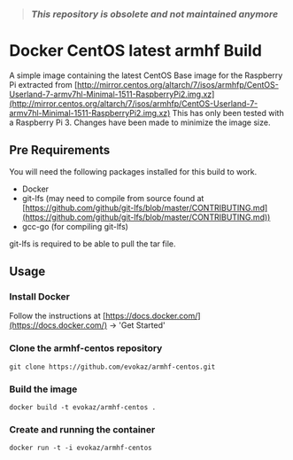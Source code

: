 > ### ***This repository is obsolete and not maintained anymore***

# Docker CentOS latest armhf Build

A simple image containing the latest CentOS Base image for the Raspberry Pi extracted from [http://mirror.centos.org/altarch/7/isos/armhfp/CentOS-Userland-7-armv7hl-Minimal-1511-RaspberryPi2.img.xz](http://mirror.centos.org/altarch/7/isos/armhfp/CentOS-Userland-7-armv7hl-Minimal-1511-RaspberryPi2.img.xz)
This has only been tested with a Raspberry Pi 3.
Changes have been made to minimize the image size.

## Pre Requirements
You will need the following packages installed for this build to work.
* Docker
* git-lfs (may need to compile from source found at [https://github.com/github/git-lfs/blob/master/CONTRIBUTING.md](https://github.com/github/git-lfs/blob/master/CONTRIBUTING.md))
* gcc-go (for compiling git-lfs)

git-lfs is required to be able to pull the tar file.

## Usage
### Install Docker
Follow the instructions at [https://docs.docker.com/](https://docs.docker.com/) -> 'Get Started'

### Clone the armhf-centos repository
`git clone https://github.com/evokaz/armhf-centos.git`

### Build the image
`docker build -t evokaz/armhf-centos .`

### Create and running the container
`docker run -t -i evokaz/armhf-centos`
